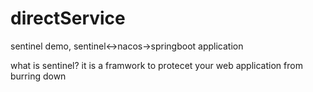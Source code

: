 # directService
sentinel demo, sentinel<->nacos->springboot application

what is sentinel?
it is a framwork to protecet your web application from burring down
